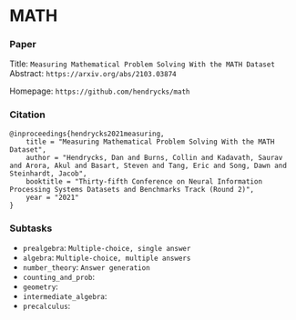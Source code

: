 # MATH

### Paper

Title: `Measuring Mathematical Problem Solving With the MATH Dataset`
Abstract: `https://arxiv.org/abs/2103.03874`

Homepage: `https://github.com/hendrycks/math`


### Citation

```
@inproceedings{hendrycks2021measuring,
    title = "Measuring Mathematical Problem Solving With the MATH Dataset",
    author = "Hendrycks, Dan and Burns, Collin and Kadavath, Saurav and Arora, Akul and Basart, Steven and Tang, Eric and Song, Dawn and Steinhardt, Jacob",
    booktitle = "Thirty-fifth Conference on Neural Information Processing Systems Datasets and Benchmarks Track (Round 2)",
    year = "2021"
}
```

### Subtasks

* `prealgebra`: `Multiple-choice, single answer`
* `algebra`: `Multiple-choice, multiple answers`
* `number_theory`: `Answer generation`
* `counting_and_prob`:
* `geometry`:
* `intermediate_algebra`:
* `precalculus`:
